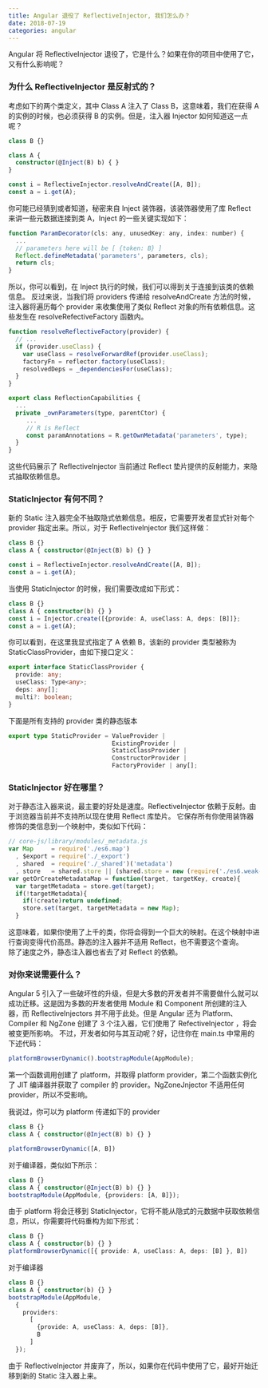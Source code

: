 ```yaml
---
title: Angular 退役了 ReflectiveInjector, 我们怎么办？      
date: 2018-07-19
categories: angular
---
```

Angular 将 ReflectiveInjector 退役了，它是什么？如果在你的项目中使用了它，又有什么影响呢？
<!-- more -->

### 为什么 ReflectiveInjector 是反射式的？

考虑如下的两个类定义，其中 Class A 注入了 Class B，这意味着，我们在获得 A 的实例的时候，也必须获得 B 的实例。但是，注入器 Injector 如何知道这一点呢？

```typescript
class B {}

class A {
  constructor(@Inject(B) b) { }
}

const i = ReflectiveInjector.resolveAndCreate([A, B]);
const a = i.get(A);
```

你可能已经猜到或者知道，秘密来自 Inject 装饰器，该装饰器使用了库 Reflect 来讲一些元数据连接到类 A，Inject 的一些关键实现如下：
```javascript
function ParamDecorator(cls: any, unusedKey: any, index: number) {
  ...
  // parameters here will be [ {token: B} ]
  Reflect.defineMetadata('parameters', parameters, cls);
  return cls;
}
```
所以，你可以看到，在 Inject 执行的时候，我们可以得到关于连接到该类的依赖信息。
反过来说，当我们将 providers 传递给 resolveAndCreate 方法的时候，注入器将遍历每个 provider 来收集使用了类似 Reflect 对象的所有依赖信息。这些发生在 resolveRefectiveFactory 函数内。
```javascript
function resolveReflectiveFactory(provider) {
  // ...
  if (provider.useClass) {
    var useClass = resolveForwardRef(provider.useClass);
    factoryFn = reflector.factory(useClass);
    resolvedDeps = _dependenciesFor(useClass);
  }
}

export class ReflectionCapabilities {
  ...
  private _ownParameters(type, parentCtor) {
     ...
     // R is Reflect
     const paramAnnotations = R.getOwnMetadata('parameters', type);
  }
}
``````
这些代码展示了 ReflectiveInjector 当前通过 Reflect 垫片提供的反射能力，来隐式抽取依赖信息。

### StaticInjector 有何不同？
新的 Static 注入器完全不抽取隐式依赖信息。相反，它需要开发者显式针对每个 provider 指定出来。所以，对于 ReflectiveInjector 我们这样做：
```typescript
class B {}
class A { constructor(@Inject(B) b) {} }

const i = ReflectiveInjector.resolveAndCreate([A, B]);
const a = i.get(A);
``````

当使用 StaticInjector 的时候，我们需要改成如下形式：
```typescript
class B {}
class A { constructor(b) {} }
const i = Injector.create([{provide: A, useClass: A, deps: [B]]};
const a = i.get(A);
```
你可以看到，在这里我显式指定了 A 依赖 B，该新的 provider 类型被称为 StaticClassProvider，由如下接口定义：
```typescript
export interface StaticClassProvider {
  provide: any;
  useClass: Type<any>;
  deps: any[];
  multi?: boolean;
}
``````
下面是所有支持的 provider 类的静态版本
```typescript
export type StaticProvider = ValueProvider | 
                             ExistingProvider |
                             StaticClassProvider |  
                             ConstructorProvider |
                             FactoryProvider | any[];
``````

### StaticInjector 好在哪里？
对于静态注入器来说，最主要的好处是速度。ReflectiveInjector 依赖于反射。由于浏览器当前并不支持所以现在使用 Reflect 库垫片。
它保存所有你使用装饰器修饰的类信息到一个映射中，类似如下代码：
```javascript
// core-js/library/modules/_metadata.js
var Map     = require('./es6.map')
  , $export = require('./_export')
  , shared  = require('./_shared')('metadata')
  , store   = shared.store || (shared.store = new (require('./es6.weak-map')));
var getOrCreateMetadataMap = function(target, targetKey, create){
  var targetMetadata = store.get(target);
  if(!targetMetadata){
    if(!create)return undefined;
    store.set(target, targetMetadata = new Map);
  }
``````

这意味着，如果你使用了上千的类，你将会得到一个巨大的映射。在这个映射中进行查询变得代价高昂。静态的注入器并不适用 Reflect，也不需要这个查询。   
除了速度之外，静态注入器也省去了对 Reflect 的依赖。

### 对你来说需要什么？
Angular 5 引入了一些破坏性的升级，但是大多数的开发者并不需要做什么就可以成功迁移。这是因为多数的开发者使用 Module 和 Component 所创建的注入器，而 ReflectiveInjectors 并不用于此处。但是 Angular 还为 Platform、Compiler 和 NgZone 创建了 3 个注入器，它们使用了 RefectiveInjector ，将会被变更所影响。
不过，开发者如何与其互动呢？好，记住你在 main.ts 中常用的下述代码：
```javascript
platformBrowserDynamic().bootstrapModule(AppModule);
``````
第一个函数调用创建了 platform，并取得 platform provider，第二个函数实例化了 JIT 编译器并获取了 compiler 的 provider。NgZoneJnjector 不适用任何 provider，所以不受影响。

我说过，你可以为 platform 传递如下的 provider 
```typescript
class B {}
class A { constructor(@Inject(B) b) {} }

platformBrowserDynamic([A, B])
``````
对于编译器，类似如下所示：
```typescript
class B {}
class A { constructor(@Inject(B) b) {} }
bootstrapModule(AppModule, {providers: [A, B]});
``````
由于 platform 将会迁移到 StaticInjector，它将不能从隐式的元数据中获取依赖信息，所以，你需要将代码重构为如下形式：
```typescript
class B {}
class A { constructor(b) {} }
platformBrowserDynamic([{ provide: A, useClass: A, deps: [B] }, B])
``````
对于编译器
```typescript
class B {}
class A { constructor(b) {} }
bootstrapModule(AppModule,
  {
    providers: 
      [
        {provide: A, useClass: A, deps: [B]},
        B
      ]
  });
``````

由于 ReflectiveInjector 并废弃了，所以，如果你在代码中使用了它，最好开始迁移到新的 Static 注入器上来。

